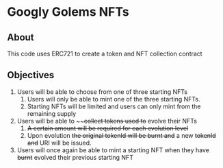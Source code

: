 # Googly Golems NFTs

## About
This code uses ERC721 to create a token and NFT collection contract

## Objectives
1. Users will be able to choose from one of three starting NFTs
    1. Users will only be able to mint one of the three starting NFTs.
    2. Starting NFTs will be limited and users can only mint from the remaining supply
2. Users will be able to ~~~~collect tokens used to~~ evolve their NFTs
    1. ~~A certain amount will be required for each evolution level~~
    2. Upon evolution ~~the original tokenId will be burnt and~~ a new ~~tokenId and~~ URI will be issued.
3. Users will once again be able to mint a starting NFT when they have ~~burnt~~ evolved their previous starting NFT